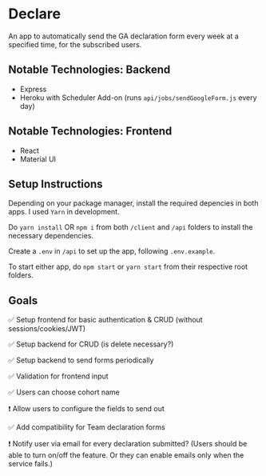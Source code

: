 # Declare

An app to automatically send the GA declaration form every week at a specified time, for the subscribed users.

## Notable Technologies: Backend
- Express
- Heroku with Scheduler Add-on (runs `api/jobs/sendGoogleForm.js` every day)

## Notable Technologies: Frontend
- React
- Material UI

## Setup Instructions

Depending on your package manager, install the required depencies in both apps. I used `Yarn` in development.

Do `yarn install` OR `npm i` from both `/client` and `/api` folders to install the necessary dependencies.

Create a `.env` in `/api` to set up the app, following `.env.example`. 

To start either app, do `npm start` or `yarn start` from their respective root folders.

## Goals 

✅  Setup frontend for basic authentication & CRUD (without sessions/cookies/JWT)

✅  Setup backend for CRUD (is delete necessary?)

✅  Setup backend to send forms periodically

✅   Validation for frontend input

✅   Users can choose cohort name

❗️  Allow users to configure the fields to send out

✅  Add compatibility for Team declaration forms

❗️  Notify user via email for every declaration submitted? (Users should be able to turn on/off the feature. Or they can enable emails only when the service fails.) 



